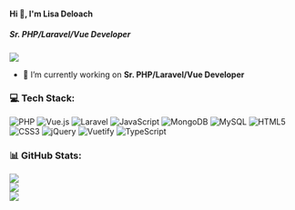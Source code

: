 #### Hi 👋, I'm Lisa Deloach
##### **Sr. PHP/Laravel/Vue Developer**
[![](https://visitcount.itsvg.in/api?id=lisadeloach63&icon=9&color=2)](https://visitcount.itsvg.in)

- 🔭 I’m currently working on **Sr. PHP/Laravel/Vue Developer**

### 💻 Tech Stack:
![PHP](https://img.shields.io/badge/php-%23777BB4.svg?style=flat&logo=php&logoColor=white) ![Vue.js](https://img.shields.io/badge/vuejs-%2335495e.svg?style=flat&logo=vuedotjs&logoColor=%234FC08D) ![Laravel](https://img.shields.io/badge/laravel-%23FF2D20.svg?style=flat&logo=laravel&logoColor=white) ![JavaScript](https://img.shields.io/badge/javascript-%23323330.svg?style=flat&logo=javascript&logoColor=%23F7DF1E) ![MongoDB](https://img.shields.io/badge/MongoDB-%234ea94b.svg?style=flat&logo=mongodb&logoColor=white) ![MySQL](https://img.shields.io/badge/mysql-%2300f.svg?style=flat&logo=mysql&logoColor=white) ![HTML5](https://img.shields.io/badge/html5-%23E34F26.svg?style=flat&logo=html5&logoColor=white) ![CSS3](https://img.shields.io/badge/css3-%231572B6.svg?style=flat&logo=css3&logoColor=white) ![jQuery](https://img.shields.io/badge/jquery-%230769AD.svg?style=flat&logo=jquery&logoColor=white) ![Vuetify](https://img.shields.io/badge/Vuetify-1867C0?style=flat&logo=vuetify&logoColor=AEDDFF) ![TypeScript](https://img.shields.io/badge/typescript-%23007ACC.svg?style=flat&logo=typescript&logoColor=white)

### 📊 GitHub Stats:
![](https://github-readme-stats.vercel.app/api?username=lisadeloach63&theme=radical&hide_border=false&include_all_commits=false&count_private=false)<br/>
![](https://github-readme-streak-stats.herokuapp.com/?user=lisadeloach63&theme=radical&hide_border=false)<br/>
![](https://github-readme-stats.vercel.app/api/top-langs/?username=lisadeloach63&theme=radical&hide_border=false&include_all_commits=false&count_private=false&layout=compact)
